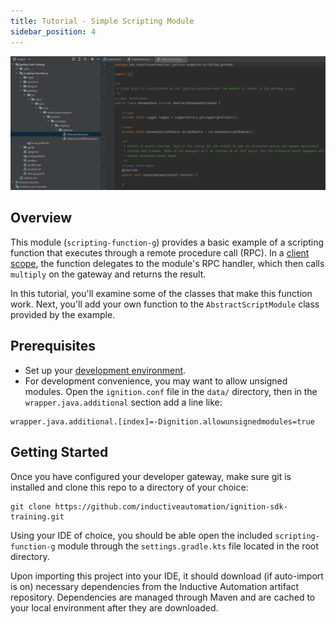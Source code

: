 ```yaml
---
title: Tutorial - Simple Scripting Module
sidebar_position: 4
---
```

![Scripting-function-g example project opened in IntelliJ](2023-03-20_15-01-03.png)
## Overview
This module (`scripting-function-g`) provides a basic example of a scripting function that executes through a remote procedure call (RPC).
In a [client scope](/docs/programming-for-the-client/programming-for-the-client.md), the function delegates to the module's RPC handler, which then calls `multiply` on the gateway and returns the result.

In this tutorial, you'll examine some of the classes that make this function work. Next, you'll add your own function to the `AbstractScriptModule` class provided by the example.

## Prerequisites
* Set up your [development environment](/docs/getting-started/environment-setup/environment-setup.md).
* For development convenience, you may want to allow unsigned modules. Open the `ignition.conf` file in the `data/` directory, then in the `wrapper.java.additional` section add a line like: 

```
wrapper.java.additional.[index]=-Dignition.allowunsignedmodules=true 
```

## Getting Started
Once you have configured your developer gateway, make sure git is installed and clone this repo to a directory of your choice: 
```
git clone https://github.com/inductiveautomation/ignition-sdk-training.git
```

Using your IDE of choice, you should be able open the included `scripting-function-g` module through the `settings.gradle.kts` file located in the root directory. 

Upon importing this project into your IDE, it should download (if auto-import is on) necessary dependencies from the Inductive Automation artifact repository. Dependencies are managed through Maven and are cached to your local environment after they are downloaded.
